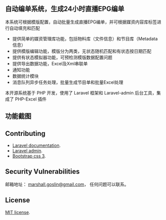 ## 自动编单系统，生成24小时直播EPG编单

本系统可根据模版配置，自动批量生成直播EPG编单，并可根据媒资内容库标签进行自动填充和匹配

- 提供简单的媒资管理库功能，包括物料库（文件信息）和节目库（Metadata信息）
- 提供模版编辑功能，模版分为两类，无状态随机匹配和有状态按日期匹配
- 提供有状态模拟器功能，可预检测模版数据配置问题
- 提供导出数据功能，Excel及Xml串联单
- 通知功能
- 数据统计模块
- 消息队列异步任务处理，批量生成节目单和批量Excel处理

本开源系统基于 PHP 开发，使用了 Laravel 框架和 Laravel-admin 后台工具，集成了 PHP-Excel 插件

## 功能截图



## Contributing

- [Laravel documentation](https://laravel.com/docs/contributions).
- [Laravel admin](https://laravel-admin.org/docs/zh/1.x/README).
- [Bootstrap css 3](https://getbootstrap.com/docs/3.3/css/).

## Security Vulnerabilities

邮箱地址： [marshall.goslin@gmail.com](mailto:marshall.goslin@gmail.com)， 任何问题可以联系。

## License

[MIT license](https://opensource.org/licenses/MIT).
